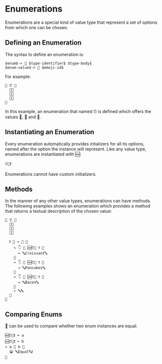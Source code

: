 # Enumerations

Enumerations are a special kind of value type that represent a set of options
from which one can be chosen.

## Defining an Enumeration

The syntax to define an enumeration is:

```syntax
$enum$-> 🦃 $type-identifier$ $type-body$
$enum-value$-> 🔘 $emoji-id$
```

For example:

```
🦃 ⏰ 🍇
  🔘🥓
  🔘🥞
  🔘🥐
🍉
```

In this example, an enumeration that named ⏰ is defined which offers the values
🥓, 🥞 and 🥐.

## Instantiating an Enumeration

Every enumeration automatically provides intializers for all its options, named
after the option the instance will represent. Like any value type, enumerations
are instantiated with 🆕:

```
⏰🥞❗️
```

Enumerations cannot have custom initializers.

## Methods

In the manner of any other value types, enumerations can have methods. The
following examples shows an enumeration which provides a method that returns
a textual description of the chosen value:

```
🦃 ⏰ 🍇
  🔘🥓
  🔘🥞
  🔘🥐

  ❗️ 🔡 ➡️ 🔡 🍇
    ↪️ 👇 🙌 🆕⏰🥐 ❗️ 🍇
      ↩️ 🔤Croissant🔤
    🍉
    ↪️ 👇 🙌 🆕⏰🥞 ❗️ 🍇
      ↩️ 🔤Pancakes🔤
    🍉
    ↪️ 👇 🙌 🆕⏰🥓 ❗️ 🍇
      ↩️ 🔤Bacon🔤
    🍉
    ↩️ 🔤🔤
  🍉
🍉
```

## Comparing Enums

🙌 can be used to compare whether two enum instances are equal:

```
🆕⏰🥓❗️ ➡️ a
🆕⏰🥓❗️ ➡️ b
↪️ a 🙌 b 🍇
  😀 🔤Equal🔤❗️
🍉
```
